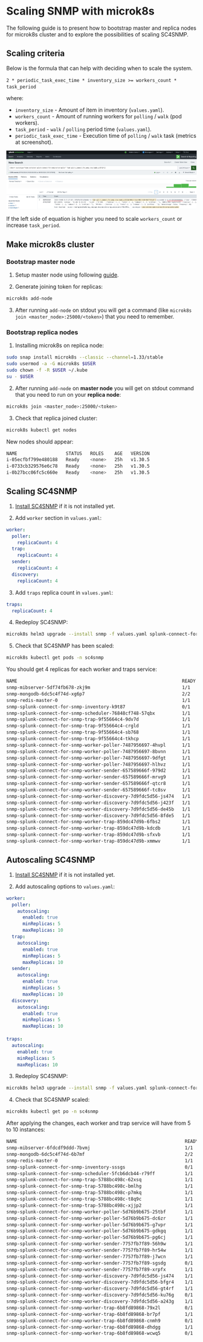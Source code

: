 # Scaling SNMP with microk8s

The following guide is to present how to bootstrap master and replica nodes for microk8s cluster and to explore the possibilities of scaling SC4SNMP.

## Scaling criteria

Below is the formula that can help with deciding when to scale the system.

`2 * periodic_task_exec_time * inventory_size >= workers_count * task_period`

where:

* `inventory_size` - Amount of item in inventory (`values.yaml`).
* `workers_count` - Amount of running workers for `polling` / `walk` (pod workers).
* `task_period` - `walk` / `polling` period time (`values.yaml`).
* `periodic_task_exec_time` - Execution time of `polling` / `walk` task (metrics at screenshot).

![task exec time](../../images/sc4snmp_task_execution.png)

If the left side of equation is higher you need to scale `workers_count` or increase `task_period`.


## Make microk8s cluster

### Bootstrap master node

1. Setup master node using following [guide](./k8s-microk8s.md). 

2. Generate joining token for replicas:

```bash
microk8s add-node
```

3. After running `add-node` on stdout you will get a command (like `microk8s join <master_node>:25000/<token>`) that you need to remember.

### Bootstrap replica nodes

1. Installing microk8s on replica node: 

```bash
sudo snap install microk8s --classic --channel=1.33/stable
sudo usermod -a -G microk8s $USER
sudo chown -f -R $USER ~/.kube
su - $USER
```

2. After running `add-node` on **master node** you will get on stdout command that you need to run on your **replica node**:

```bash
microk8s join <master_node>:25000/<token>
```

3. Check that replica joined cluster:

```bash
microk8s kubectl get nodes
```

New nodes should appear:

```bash
NAME                  STATUS   ROLES    AGE   VERSION
i-05ecfbf799e480188   Ready    <none>   25h   v1.30.5
i-0733cb329576e6c78   Ready    <none>   25h   v1.30.5
i-0b27bcc06fc5c660e   Ready    <none>   25h   v1.30.5
```

## Scaling SC4SNMP

1. [Install SC4SNMP](../sc4snmp-installation.md) if it is not installed yet.

2. Add `worker` section in `values.yaml`:

```yaml
worker:
  poller:
    replicaCount: 4
  trap:
    replicaCount: 4
  sender:
    replicaCount: 4
  discovery:
    replicaCount: 4
```

3. Add `traps` replica count in `values.yaml`:

```yaml
traps:
  replicaCount: 4
```

4. Redeploy SC4SNMP:

```bash
microk8s helm3 upgrade --install snmp -f values.yaml splunk-connect-for-snmp/splunk-connect-for-snmp --namespace=sc4snmp --create-namespace
```

5. Check that SC4SNMP has been scaled:

```bash
microk8s kubectl get pods -n sc4snmp
```

You should get 4 replicas for each worker and traps service:

```bash
NAME                                                             READY   STATUS      RESTARTS   AGE
snmp-mibserver-5df74fb678-zkj9m                                  1/1     Running     0          25h
snmp-mongodb-6dc5c4f74d-xg6p7                                    2/2     Running     0          25h
snmp-redis-master-0                                              1/1     Running     0          25h
snmp-splunk-connect-for-snmp-inventory-k9t87                     0/1     Completed   0          3m
snmp-splunk-connect-for-snmp-scheduler-76848cf748-57qbx          1/1     Running     0          25h
snmp-splunk-connect-for-snmp-trap-9f55664c4-9dv7d                1/1     Running     0          3m1s
snmp-splunk-connect-for-snmp-trap-9f55664c4-crgld                1/1     Running     0          3m1s
snmp-splunk-connect-for-snmp-trap-9f55664c4-sb768                1/1     Running     0          25h
snmp-splunk-connect-for-snmp-trap-9f55664c4-tkhcp                1/1     Running     0          3m1s
snmp-splunk-connect-for-snmp-worker-poller-7487956697-4hvpl      1/1     Running     0          21h
snmp-splunk-connect-for-snmp-worker-poller-7487956697-8bvnn      1/1     Running     0          3m1s
snmp-splunk-connect-for-snmp-worker-poller-7487956697-9dfgt      1/1     Running     0          3m1s
snmp-splunk-connect-for-snmp-worker-poller-7487956697-hlhvz      1/1     Running     0          24h
snmp-splunk-connect-for-snmp-worker-sender-657589666f-979d2      1/1     Running     0          3m1s
snmp-splunk-connect-for-snmp-worker-sender-657589666f-mrvg9      1/1     Running     0          3m1s
snmp-splunk-connect-for-snmp-worker-sender-657589666f-qtcr8      1/1     Running     0          21h
snmp-splunk-connect-for-snmp-worker-sender-657589666f-tc8sv      1/1     Running     0          24h
snmp-splunk-connect-for-snmp-worker-discovery-7d9fdc5d56-js474   1/1     Running     0          3m1s
snmp-splunk-connect-for-snmp-worker-discovery-7d9fdc5d56-j423f   1/1     Running     0          3m1s
snmp-splunk-connect-for-snmp-worker-discovery-7d9fdc5d56-de45b   1/1     Running     0          21h
snmp-splunk-connect-for-snmp-worker-discovery-7d9fdc5d56-8fde5   1/1     Running     0          24h
snmp-splunk-connect-for-snmp-worker-trap-859dc47d9b-6fbs2        1/1     Running     0          24h
snmp-splunk-connect-for-snmp-worker-trap-859dc47d9b-kdcdb        1/1     Running     0          3m1s
snmp-splunk-connect-for-snmp-worker-trap-859dc47d9b-sfxvb        1/1     Running     0          3m
snmp-splunk-connect-for-snmp-worker-trap-859dc47d9b-xmmwv        1/1     Running     0          21h
```

## Autoscaling SC4SNMP

1. [Install SC4SNMP](../sc4snmp-installation.md) if it is not installed yet.

2. Add autoscaling options to `values.yaml`:

```yaml
worker:
  poller:
    autoscaling:
      enabled: true
      minReplicas: 5
      maxReplicas: 10
  trap:
    autoscaling:
      enabled: true
      minReplicas: 5
      maxReplicas: 10
  sender:
    autoscaling:
      enabled: true
      minReplicas: 5
      maxReplicas: 10
  discovery:
    autoscaling:
      enabled: true
      minReplicas: 5
      maxReplicas: 10

traps:
  autoscaling:
    enabled: true
    minReplicas: 5
    maxReplicas: 10
```

3. Redeploy SC4SNMP:

```bash
microk8s helm3 upgrade --install snmp -f values.yaml splunk-connect-for-snmp/splunk-connect-for-snmp --namespace=sc4snmp --create-namespace
```

4. Check that SC4SNMP scaled:

```bash
microk8s kubectl get po -n sc4snmp
```

After applying the changes, each worker and trap service will have from 5 to 10 instances:

```bash
NAME                                                              READY   STATUS      RESTARTS   AGE
snmp-mibserver-6fdcdf9ddd-7bvmj                                   1/1     Running     0          25h
snmp-mongodb-6dc5c4f74d-6b7mf                                     2/2     Running     0          25h
snmp-redis-master-0                                               1/1     Running     0          25h
snmp-splunk-connect-for-snmp-inventory-sssgs                      0/1     Completed   0          3m37s
snmp-splunk-connect-for-snmp-scheduler-5fcb6dcb44-r79ff           1/1     Running     0          25h
snmp-splunk-connect-for-snmp-trap-5788bc498c-62xsq                1/1     Running     0          2m10s
snmp-splunk-connect-for-snmp-trap-5788bc498c-bmlhg                1/1     Running     0          2m10s
snmp-splunk-connect-for-snmp-trap-5788bc498c-p7mkq                1/1     Running     0          2m10s
snmp-splunk-connect-for-snmp-trap-5788bc498c-t8q9c                1/1     Running     0          2m10s
snmp-splunk-connect-for-snmp-trap-5788bc498c-xjjp2                1/1     Running     0          24h
snmp-splunk-connect-for-snmp-worker-poller-5d76b9b675-25tbf       1/1     Running     0          16m
snmp-splunk-connect-for-snmp-worker-poller-5d76b9b675-dc6zr       1/1     Running     0          16m
snmp-splunk-connect-for-snmp-worker-poller-5d76b9b675-g7vpr       1/1     Running     0          16m
snmp-splunk-connect-for-snmp-worker-poller-5d76b9b675-gdkgq       1/1     Running     0          16m
snmp-splunk-connect-for-snmp-worker-poller-5d76b9b675-pg6cj       1/1     Running     0          24h
snmp-splunk-connect-for-snmp-worker-sender-7757fb7f89-56h9w       1/1     Running     0          24h
snmp-splunk-connect-for-snmp-worker-sender-7757fb7f89-hr54w       1/1     Running     0          16m
snmp-splunk-connect-for-snmp-worker-sender-7757fb7f89-j7wcn       1/1     Running     0          16m
snmp-splunk-connect-for-snmp-worker-sender-7757fb7f89-sgsdg       0/1     Pending     0          16m
snmp-splunk-connect-for-snmp-worker-sender-7757fb7f89-xrpfx       1/1     Running     0          16m
snmp-splunk-connect-for-snmp-worker-discovery-7d9fdc5d56-js474    1/1     Running     0          24h
snmp-splunk-connect-for-snmp-worker-discovery-7d9fdc5d56-bfgr4    1/1     Running     0          16m
snmp-splunk-connect-for-snmp-worker-discovery-7d9fdc5d56-gt4rf    1/1     Running     0          16m
snmp-splunk-connect-for-snmp-worker-discovery-7d9fdc5d56-ku76g    0/1     Pending     0          16m
snmp-splunk-connect-for-snmp-worker-discovery-7d9fdc5d56-a243g    1/1     Running     0          16m
snmp-splunk-connect-for-snmp-worker-trap-6b8fd89868-79x2l         0/1     Pending     0          16m
snmp-splunk-connect-for-snmp-worker-trap-6b8fd89868-br7pf         1/1     Running     0          24h
snmp-splunk-connect-for-snmp-worker-trap-6b8fd89868-cnmh9         0/1     Pending     0          16m
snmp-splunk-connect-for-snmp-worker-trap-6b8fd89868-dhdgg         1/1     Running     0          16m
snmp-splunk-connect-for-snmp-worker-trap-6b8fd89868-wcwq5         0/1     Pending     0          16m
```